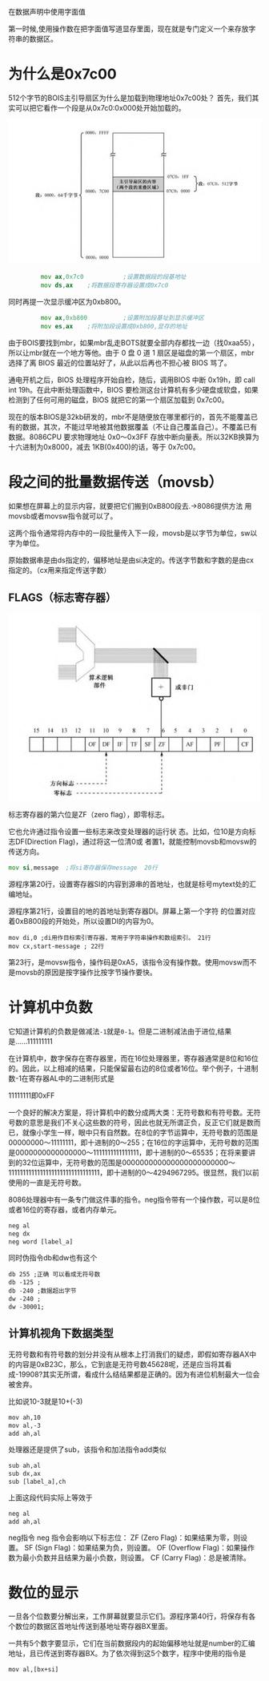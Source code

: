 在数据声明中使用字面值

第一时候,使用操作数在把字面值写道显存里面，现在就是专门定义一个来存放字符串的数据区。

# 为什么是0x7c00

512个字节的BOIS主引导扇区为什么是加载到物理地址0x7c00处？
首先，我们其实可以把它看作一个段是从0x7c0:0x000处开始加载的。

![以两个逻辑段的视角看待同一个内存区域](7.1.png)
``` asm
         mov ax,0x7c0           ;设置数据段的段基地址 
         mov ds,ax    ;将数据段寄存器设置成0x7c0
```
  同时再提一次显示缓冲区为0xb800。
``` asm
         mov ax,0xb800          ;设置附加段基址到显示缓冲区
         mov es,ax    ;将附加段设置成0xb800,显存的地址
```

由于BOIS要找到mbr，如果mbr乱走BOTS就要全部内存都找一边（找0xaa55），所以让mbr就在一个地方等他。由于 0 盘 0 道 1 扇区是磁盘的第一个扇区，mbr 选择了离 BIOS 最近的位置站好了，从此以后再也不担心被 BIOS 骂了。

通电开机之后，BIOS 处理程序开始自检，随后，调用BIOS 中断 0x19h，即 call int 19h。在此中断处理函数中，BIOS 要检测这台计算机有多少硬盘或软盘，如果检测到了任何可用的磁盘，BIOS 就把它的第一个扇区加载到 0x7c00。

现在的版本BIOS是32kb研发的，mbr不是随便放在哪里都行的，首先不能覆盖已有的数据，其次，不能过早地被其他数据覆盖（不让自己覆盖自己）。不覆盖已有数据。8086CPU 要求物理地址 0x0～0x3FF 存放中断向量表。所以32KB换算为十六进制为0x8000，减去 1KB(0x400)的话，等于 0x7c00。

# 段之间的批量数据传送（movsb）


 如果想在屏幕上的显示内容，就要把它们搬到0xB800段去.->8086提供方法
 用movsb或者movsw指令就可以了。

 这两个指令通常将内存中的一段批量传入下一段，movsb是以字节为单位，sw以字为单位。

 原始数据串是由ds指定的，偏移地址是由si决定的。传送字节数和字数的是由cx指定的。（cx用来指定传送字数）
 
 ## FLAGS（标志寄存器）

![标志寄存器](7.2.png)

标志寄存器的第六位是ZF（zero flag），即零标志。

它也允许通过指令设置一些标志来改变处理器的运行状
态。比如，位10是方向标志DF(Direction Flag)，通过将这一位清0或
者置1，就能控制movsb和movsw的传送方向。

``` asm
mov si,message  ;将si寄存器保存message  20行
```
源程序第20行，设置寄存器SI的内容到源串的首地址，也就是标号mytext处的汇编地址。

源程序第21行，设置目的地的首地址到寄存器DI。屏幕上第一个字符
的位置对应着0xB800段的开始处，所以设置DI的内容为0。
                                                                                                  

```
mov di,0 ;di用作目标索引寄存器，常用于字符串操作和数组索引。 21行
mov cx,start-message ; 22行
```
第23行，是movsw指令，操作码是0xA5，该指令没有操作数。使用movsw而不是movsb的原因是按字操作比按字节操作要快。



# 计算机中负数

它知道计算机的负数是做减法`-1`就是`0-1`。但是二进制减法由于进位,结果是......111111111

在计算机中，数字保存在寄存器里，而在16位处理器里，寄存器通常是8位和16位的。因此，以上相减的结果，只能保留最右边的8位或者16位。举个例子，十进制数-1在寄存器AL中的二进制形式是

11111111即0xFF

一个良好的解决方案是，将计算机中的数分成两大类：无符号数和有符号数。无符号数的意思是我们不关心这些数的符号，因此也就无所谓正负，反正它们就是数而已，就像小学生一样，眼中只有自然数。在8位的字节运算中，无符号数的范围是00000000～11111111，即十进制的0～255；在16位的字运算中，无符号数的范围是0000000000000000～1111111111111111，即十进制的0～65535；在将来要讲到的32位运算中，无符号数的范围是000000000000000000000000～11111111111111111111111111111111，即十进制的0～4294967295。很显然，我们以前使用的一直是无符号数。


 8086处理器中有一条专门做这件事的指令。neg指令带有一个操作数，可以是8位或者16位的寄存器，或者内存单元。

 ```
 neg al
 neg dx
 neg word [label_a]
```


同时伪指令db和dw也有这个
``` 
db 255 ;正确 可以看成无符号数
db -125 ;
db -240 ;数据超出字节
dw -240 ;
dw -30001;
```


## 计算机视角下数据类型

无符号数和有符号数的划分并没有从根本上打消我们的疑虑，即假如寄存器AX中的内容是0xB23C，那么，它到底是无符号数45628呢，还是应当将其看成-19908?其实无所谓，看成什么结结果都是正确的。因为有进位机制最大一位会被舍弃。

比如说10-3就是10+(-3)
``` 
mov ah,10
mov al,-3
add ah,al
``` 

处理器还是提供了sub，该指令和加法指令add类似
```
sub ah,al
sub dx,ax
sub [label_a],ch
```
上面这段代码实际上等效于
``` 
neg al
add ah,al
```
neg指令
neg 指令会影响以下标志位：
ZF (Zero Flag)：如果结果为零，则设置。
SF (Sign Flag)：如果结果为负，则设置。
OF (Overflow Flag)：如果操作数为最小负数并且结果为最小负数，则设置。
CF (Carry Flag)：总是被清除。


# 数位的显示

一旦各个位数要分解出来，工作屏幕就要显示它们。源程序第40行，将保存有各个数位的数据区首地址传送到基地址寄存器BX里面。

一共有5个数字要显示，它们在当前数据段内的起始偏移地址就是number的汇编地址，且已传送到寄存器BX。为了依次得到这5个数字，程序中使用的指令是
```
mov al,[bx+si]
```
